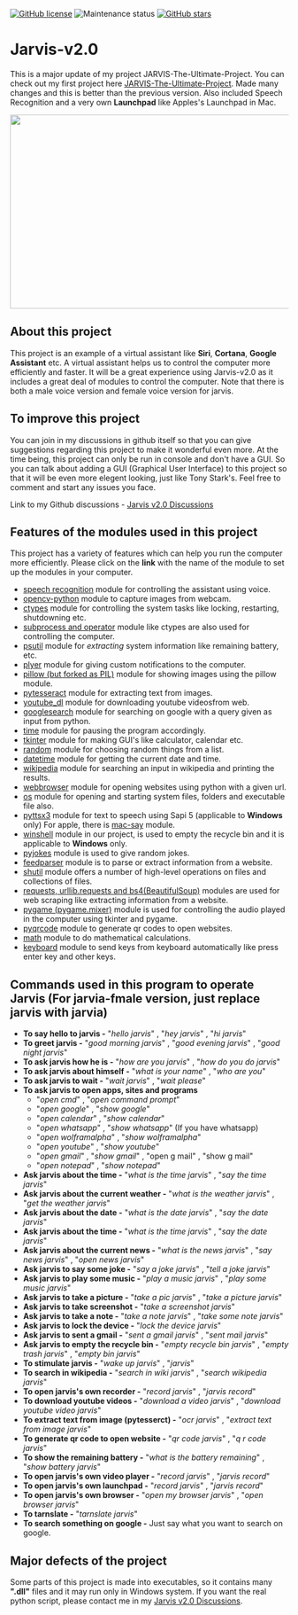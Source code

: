 [![GitHub license](https://img.shields.io/github/license/JoelShine/Jarvis-v2.0?style=flat-square)](https://github.com/JoelShine/Jarvis-v2.0/blob/main/LICENSE) ![Maintenance status](https://img.shields.io/maintenance/yes/2020?style=flat-square) [![GitHub stars](https://img.shields.io/github/stars/JoelShine/Jarvis-v2.0?style=flat-square)](https://github.com/JoelShine/Jarvis-v2.0/stargazers)

Jarvis-v2.0
===========

This is a major update of my project JARVIS-The-Ultimate-Project. You can check out my first project here [JARVIS-The-Ultimate-Project](https://github.com/JoelShine/JARVIS-The-Ultimate-Project). Made many changes and this is better than the previous version. Also included Speech Recognition and a very own **Launchpad** like Apples's Launchpad in Mac.

<p align="center">
  <img width="600" height="350" src="https://github.com/JoelShine/Jarvis-v2.0/blob/main/images/Jarvis.gif">
</p>

## About this project

This project is an example of a virtual assistant like **Siri**, **Cortana**, **Google Assistant** etc. A virtual assistant helps us to control the computer more efficiently and faster. It will be a great experience using Jarvis-v2.0 as it includes a great deal of modules to control the computer. Note that there is both a male voice version and female voice version for jarvis.

## To improve this project

You can join in my discussions in github itself so that you can give suggestions regarding this project to make it wonderful even more. At the time being, this project can only be run in console and don't have a GUI. So you can talk about adding a GUI (Graphical User Interface) to this project so that it will be even more elegent looking, just like Tony Stark's. Feel free to comment and start any issues you face.

Link to my Github discussions - [Jarvis v2.0 Discussions](https://github.com/JoelShine/Jarvis-v2.0/discussions/1)

## Features of the modules used in this project

This project has a variety of features which can help you run the computer more efficiently. Please click on the **link** with the name of the module to set up the modules in your computer.

- [speech recognition](#speech-recognition) module for controlling the assistant using voice.
- [opencv-python](#opencv-python) module to capture images from webcam.
- [ctypes](#ctypes) module for controlling the system tasks like locking, restarting, shutdowning etc.
- [subprocess and operator](#subprocessandoperator) module like ctypes are also used for controlling the computer.
- [psutil](#psutil) module for *extracting* system information like remaining battery, etc.
- [plyer](#plyer) module for giving custom notifications to the computer.
- [pillow (but forked as PIL)](#PIL) module for showing images using the pillow module.
- [pytesseract](#pytesseract) module for extracting text from images.
- [youtube_dl](#youtube-dl) module for downloading youtube videosfrom web.
- [googlesearch](#googlesearch) module for searching on google with a query given as input from python.
- [time](#time) module for pausing the program accordingly.
- [tkinter](#tkinter) module for making GUI's like calculator, calendar etc. 
- [random](#random) module for choosing random things from a list.
- [datetime](#datetime) module for getting the current date and time.
- [wikipedia](#wikipedia) module for searching an input in wikipedia and printing the results.
- [webbrowser](#webbrowser) module for opening websites using python with a given url.
- [os](#os) module for opening and starting system files, folders and executable file also.
- [pyttsx3](#pyttsx3) module for text to speech using Sapi 5 (applicable to **Windows** only) For apple, there is [mac-say](https://pypi.org/project/mac-say/) module.
- [winshell](#winshell) module in our project, is used to empty the recycle bin and it is applicable to **Windows** only.
- [pyjokes](#pyjokes) module is used to give random jokes.
- [feedparser](#feedparser) module is to parse or extract information from a website.
- [shutil](#shutil) module offers a number of high-level operations on files and collections of files.
- [requests, urllib.requests and bs4(BeautifulSoup)](#requests) modules are used for web scraping like extracting information from a website.
- [pygame (pygame.mixer)](#pygame) module is used for controlling the audio played in the computer using tkinter and pygame.
- [pyqrcode](#pyqrcode) module to generate qr codes to open websites.
- [math](#math) module to do mathematical calculations.
- [keyboard](#keyboard) module to send keys from keyboard automatically like press enter key and other keys.

## Commands used in this program to operate Jarvis (For jarvia-fmale version, just replace jarvis with jarvia)

- **To say hello to jarvis -** "*hello jarvis*" , "*hey jarvis*" , "*hi jarvis*"
- **To greet jarvis -** "*good morning jarvis*" , "*good evening jarvis*" , "*good night jarvis*"
- **To ask jarvis how he is -** "*how are you jarvis*" , "*how do you do jarvis*"
- **To ask jarvis about himself -** "*what is your name*" , "*who are you*"
- **To ask jarvis to wait -** "*wait jarvis*" , "*wait please*"
- **To ask jarvis to open apps, sites and programs**
  - "*open cmd*" , "*open command prompt*"
  - "*open google*" , "*show google*"
  - "*open calendar*" , "*show calendar*"
  - "*open whatsapp*" , "*show whatsapp*" (If you have whatsapp)
  - "*open wolframalpha*" , "*show wolframalpha*"
  - "*open youtube*" , "*show youtube*"
  - "*open gmail*" , "*show gmail*" , "open g mail" , "show g mail"
  - "*open notepad*" , "*show notepad*"
- **Ask jarvis about the time -** "*what is the time jarvis*" , "*say the time jarvis*"
- **Ask jarvis about the current weather -** "*what is the weather jarvis*" , "*get the weather jarvis*"
- **Ask jarvis about the date -** "*what is the date jarvis*" , "*say the date jarvis*"
- **Ask jarvis about the time -** "*what is the time jarvis*" , "*say the date jarvis*"
- **Ask jarvis about the current news -** "*what is the news jarvis*" , "*say news jarvis*" , "*open news jarvis*"
- **Ask jarvis to say some joke -** "*say a joke jarvis*" , "*tell a joke jarvis*"
- **Ask jarvis to play some music -** "*play a music jarvis*" , "*play some music jarvis*"
- **Ask jarvis to take a picture -** "*take a pic jarvis*" , "*take a picture jarvis*"
- **Ask jarvis to take screenshot -** "*take a screenshot jarvis*"
- **Ask jarvis to take a note -** "*take a note jarvis*" , "*take some note jarvis*"
- **Ask jarvis to lock the device -** "*lock the device jarvis*"
- **Ask jarvis to sent a gmail -** "*sent a gmail jarvis*" , "*sent mail jarvis*"
- **Ask jarvis to empty the recycle bin -** "*empty recycle bin jarvis*" , "*empty trash jarvis*" , "*empty bin jarvis*"
- **To stimulate jarvis -** "*wake up jarvis*" , "*jarvis*"
- **To search in wikipedia -** "*search in wiki jarvis*" , "*search wikipedia jarvis*"
- **To open jarvis's own recorder -** "*record jarvis*" , "*jarvis record*"
- **To download youtube videos -** "*download a video jarvis*" , "*download youtube video jarvis*"
- **To extract text from image (pytesserct) -** "*ocr jarvis*" , "*extract text from image jarvis*"
- **To generate qr code to open website -** "*qr code jarvis*" , "*q r code jarvis*"
- **To show the remaining battery -** "*what is the battery remaining*" , "*show battery jarvis*"
- **To open jarvis's own video player -** "*record jarvis*" , "*jarvis record*"
- **To open jarvis's own launchpad -** "*record jarvis*" , "*jarvis record*"
- **To open jarvis's own browser -** "*open my browser jarvis*" , "*open browser jarvis*"
- **To tarnslate -** "*tarnslate jarvis*"
- **To search something on google -** Just say what you want to search on google.

## Major defects of the project

Some parts of this project is made into executables, so it contains many **".dll"** files and it may run only in Windows system. If you want the real python script, please contact me in my [Jarvis v2.0 Discussions](https://github.com/JoelShine/Jarvis-v2.0/discussions/1).
